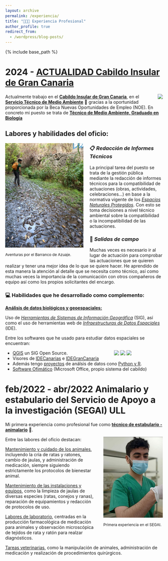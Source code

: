 ```yaml
---
layout: archive
permalink: /experiencia/
title: "👨‍💼💼 Experiencia Profesional"
author_profile: true
redirect_from:
  - /wordpress/blog-posts/
---
```


{% include base_path %}

2024 - <u>ACTUALIDAD Cabildo Insular de Gran Canaria</u>
===

<div style="float: right; margin-left: 20px;">
  <img src="https://pbs.twimg.com/profile_images/1561716451173621760/kLELmYdp_400x400.jpg" width="100px">
</div>

Actualmente trabajo en el <u><strong>Cabildo Insular de Gran Canaria</strong></u>, en el <u><strong>Servicio Técnico de Medio Ambiente</strong></u> 🌲 gracias a la oportunidad proporcionada por la Beca Nuevas Oportunidades de Empleo (NOE). En concreto mi puesto se trata de <u><strong>Técnico de Medio Ambiente, Graduado en Biología</strong></u>

## Labores y habilidades del oficio:

<div style="float: left; margin-right: 20px;">
  <img src="../images/profile2.png" width="250px">
  <figcaption><p style="font-size: 12px;">Aventuras por el Barranco de Azuaje.</p></figcaption>
</div>

### 📋 *Redacción de Informes Técnicos*

La principal tarea del puesto se trata de la gestión pública mediante la redacción de informes técnicos para la compatibilidad de actuaciones (obras, actividades, celebraciones...) en base a la normativa vigente de los <u><i>Espacios Naturales Protegidos</i></u>. Con esto se toma decisiones a nivel técnico ambiental sobre la compatibilidad o la incompatibilidad de las actuaciones. 

### 🥾 *Salidas de campo*

Muchas veces es necesario ir al lugar de actuación para comprobar las actuaciones que se quieren realizar y tener una mejor idea de lo que se quiere hacer. He aprendido de esta manera la atención al detalle que se necesita como técnico, así como muchas veces la importancia de la comunicación con otros compañeros de equipo así como los propios solicitantes del encargo.

### 💻 Habilidades que he desarrollado como complemento:

<u><strong>Análisis de datos biológicos y geoespaciales:</strong></u>

Uso de <u><i>Herramientas de Sistemas de Información Geográfica</i></u> (SIG), así como el uso de herramientas web de <u><i>Infraestructuras de Datos Espaciales</i></u> (IDE).

Entre los softwares que he usado para estudiar datos espaciales se encuentran:

<div style="float: right; margin-right: 100px;">
  <img src="https://www.qgis.org/img/logosign.svg" width="50px">

  <img src="https://yt3.googleusercontent.com/4umaHqwcGrVJ7pC1aAb_LeVzrl3Wx-5-RcBfUYloydlCGmr36MSEqrw6m6XAgpFuWx-VtBt8gA=s900-c-k-c0x00ffffff-no-rj" width="60x">

  <img src="https://media.licdn.com/dms/image/v2/D4D12AQEz33xZKsngrw/article-cover_image-shrink_423_752/article-cover_image-shrink_423_752/0/1685213382501?e=1732752000&v=beta&t=oM6a_TEeZpZq4-IHTMnL3N0zZ2uCXgwsLqWHrVRtjjY" width="70x">

</div>

* [QGIS](https://github.com/qgis/QGIS) un SIG Open Source.
* Visores de [IDECanarias](https://www.idecanarias.es/) e [IDEGranCanaria](https://www.idegrancanaria.es/) 
* Además tengo [proyectos](https://juancarlosbio.github.io/juancarlos_portfolio_esp//proyectos/) de análsis de datos cono <u>Python y R</u>.
* <u>Software Ofimático</u> (Microsoft Office, propio sistema del cabildo)

feb/2022 - abr/2022 Animalario y estabulario del Servicio de Apoyo a la investigación (SEGAI) ULL
===

Mi primera experiencia como profesional fue como <u><strong>técnico de estabulario - animalario</strong></u> 🐁.

<div style="float: right; margin-left: 20px;">
  <img src="../images/foto segai.jpg" width="190px">
  <figcaption><p style="font-size: 12px;">Primera experiencia en el SEGAI.</p></figcaption>
</div>

Entre las labores del oficio destacan:

<u>Mantenimiento y cuidado de los animales</u>, incluyendo la cría de ratas y ratones, cambio de jaulas, y administración de medicación, siempre siguiendo estrictamente los protocolos de bienestar animal.

<u>Mantenimiento de las instalaciones y equipos</u>, como la limpieza de jaulas de diversas especies (ratas, conejos y ranas), reparación de equipamientos y redacción de protocolos de uso.

<u>Labores de laboratorio</u>, centradas en la producción farmacológica de medicación para animales y observación microscópica de tejidos de rata y ratón para realzar diagnósticos.

<u>Tareas veterinarias</u>, como la manipulación de animales, administración de medicación y realización de procedimientos quirúrgicos.